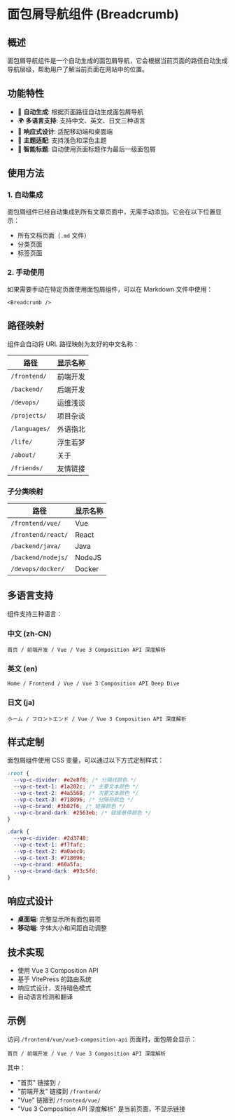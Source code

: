 # 面包屑导航组件 (Breadcrumb)

## 概述

面包屑导航组件是一个自动生成的面包屑导航，它会根据当前页面的路径自动生成导航层级，帮助用户了解当前页面在网站中的位置。

## 功能特性

- 🚀 **自动生成**: 根据页面路径自动生成面包屑导航
- 🌍 **多语言支持**: 支持中文、英文、日文三种语言
- 📱 **响应式设计**: 适配移动端和桌面端
- 🎨 **主题适配**: 支持浅色和深色主题
- 📄 **智能标题**: 自动使用页面标题作为最后一级面包屑

## 使用方法

### 1. 自动集成

面包屑组件已经自动集成到所有文章页面中，无需手动添加。它会在以下位置显示：

- 所有文档页面（`.md` 文件）
- 分类页面
- 标签页面

### 2. 手动使用

如果需要手动在特定页面使用面包屑组件，可以在 Markdown 文件中使用：

```vue
<Breadcrumb />
```

## 路径映射

组件会自动将 URL 路径映射为友好的中文名称：

| 路径          | 显示名称 |
| ------------- | -------- |
| `/frontend/`  | 前端开发 |
| `/backend/`   | 后端开发 |
| `/devops/`    | 运维浅谈 |
| `/projects/`  | 项目杂谈 |
| `/languages/` | 外语指北 |
| `/life/`      | 浮生若梦 |
| `/about/`     | 关于     |
| `/friends/`   | 友情链接 |

### 子分类映射

| 路径               | 显示名称 |
| ------------------ | -------- |
| `/frontend/vue/`   | Vue      |
| `/frontend/react/` | React    |
| `/backend/java/`   | Java     |
| `/backend/nodejs/` | NodeJS   |
| `/devops/docker/`  | Docker   |

## 多语言支持

组件支持三种语言：

### 中文 (zh-CN)

```
首页 / 前端开发 / Vue / Vue 3 Composition API 深度解析
```

### 英文 (en)

```
Home / Frontend / Vue / Vue 3 Composition API Deep Dive
```

### 日文 (ja)

```
ホーム / フロントエンド / Vue / Vue 3 Composition API 深度解析
```

## 样式定制

面包屑组件使用 CSS 变量，可以通过以下方式定制样式：

```css
:root {
  --vp-c-divider: #e2e8f0; /* 分隔线颜色 */
  --vp-c-text-1: #1a202c; /* 主要文本颜色 */
  --vp-c-text-2: #4a5568; /* 次要文本颜色 */
  --vp-c-text-3: #718096; /* 分隔符颜色 */
  --vp-c-brand: #3b82f6; /* 链接颜色 */
  --vp-c-brand-dark: #2563eb; /* 链接悬停颜色 */
}

.dark {
  --vp-c-divider: #2d3748;
  --vp-c-text-1: #f7fafc;
  --vp-c-text-2: #a0aec0;
  --vp-c-text-3: #718096;
  --vp-c-brand: #60a5fa;
  --vp-c-brand-dark: #93c5fd;
}
```

## 响应式设计

- **桌面端**: 完整显示所有面包屑项
- **移动端**: 字体大小和间距自动调整

## 技术实现

- 使用 Vue 3 Composition API
- 基于 VitePress 的路由系统
- 响应式设计，支持暗色模式
- 自动语言检测和翻译

## 示例

访问 `/frontend/vue/vue3-composition-api` 页面时，面包屑会显示：

```
首页 / 前端开发 / Vue / Vue 3 Composition API 深度解析
```

其中：

- "首页" 链接到 `/`
- "前端开发" 链接到 `/frontend/`
- "Vue" 链接到 `/frontend/vue/`
- "Vue 3 Composition API 深度解析" 是当前页面，不显示链接
